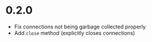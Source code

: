 # 0.2.0

* Fix connections not being garbage collected properly
* Add `close` method (explicitly closes connections)
